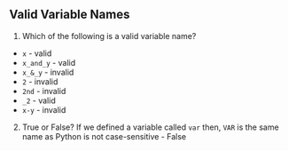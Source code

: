 ## Valid Variable Names

1. Which of the following is a valid variable name?

* `x` - valid
* `x_and_y` - valid
* `x_&_y` - invalid
* `2` - invalid
* `2nd` - invalid
* `_2` - valid
* `x-y` - invalid

2. True or False? If we defined a variable called `var` then, `VAR` is the same name as Python is not case-sensitive - False
